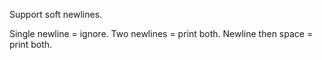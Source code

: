 Support soft newlines.

Single newline = ignore.
Two newlines = print both.
Newline then space = print both.
